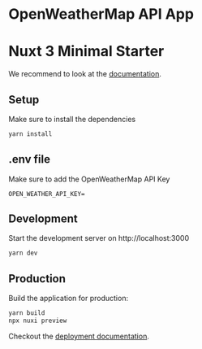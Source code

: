 # OpenWeatherMap API App

# Nuxt 3 Minimal Starter

We recommend to look at the [documentation](https://v3.nuxtjs.org).

## Setup

Make sure to install the dependencies

```bash
yarn install
```

## .env file

Make sure to add the OpenWeatherMap API Key
```
OPEN_WEATHER_API_KEY=
```

## Development

Start the development server on http://localhost:3000

```bash
yarn dev
```

## Production

Build the application for production:

```bash
yarn build
npx nuxi preview
```

Checkout the [deployment documentation](https://v3.nuxtjs.org/docs/deployment).
